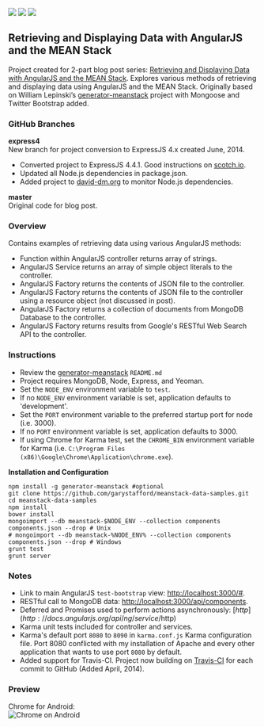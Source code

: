<a href='https://travis-ci.org/garystafford/meanstack-data-samples'><img src='https://travis-ci.org/garystafford/meanstack-data-samples.svg?branch=express4'></a>
<a href='https://david-dm.org/garystafford/meanstack-data-samples'><img src='https://david-dm.org/garystafford/meanstack-data-samples.png'></a>
<a href='https://david-dm.org/garystafford/meanstack-data-samples#info=devDependencies'><img src='https://david-dm.org/garystafford/meanstack-data-samples/dev-status.png'></a>
## Retrieving and Displaying Data with AngularJS and the MEAN Stack
Project created for 2-part blog post series: [Retrieving and Displaying Data with AngularJS and the MEAN Stack](http://wp.me/p1RD28-16F). Explores various methods of retrieving and displaying data using AngularJS and the MEAN Stack. Originally based on William Lepinski’s [generator-meanstack](https://github.com/wlepinski/generator-meanstack) project with Mongoose and Twitter Bootstrap added.
### GitHub Branches  
**express4**  
New branch for project conversion to ExpressJS 4.x created June, 2014.
* Converted project to ExpressJS 4.4.1. Good instructions on [scotch.io](http://scotch.io/bar-talk/expressjs-4-0-new-features-and-upgrading-from-3-0).
* Updated all Node.js dependencies in package.json.
* Added project to [david-dm.org](https://david-dm.org/garystafford/meanstack-data-samples) to monitor Node.js dependencies.

**master**  
Original code for blog post.

### Overview
Contains examples of retrieving data using various AngularJS methods:
* Function within AngularJS controller returns array of strings.
* AngularJS Service returns an array of simple object literals to the controller.
* AngularJS Factory returns the contents of JSON file to the controller.
* AngularJS Factory returns the contents of JSON file to the controller using a resource object (not discussed in post).
* AngularJS Factory returns a collection of documents from MongoDB Database to the controller.
* AngularJS Factory returns results from Google's RESTful Web Search API to the controller.

### Instructions
* Review the [generator-meanstack](https://github.com/wlepinski/generator-meanstack) `README.md`
* Project requires MongoDB, Node, Express, and Yeoman.
* Set the `NODE_ENV` environment variable to `test`.
* If no `NODE_ENV` environment variable is set, application defaults to 'development'.
* Set the `PORT` environment variable to the preferred startup port for node (i.e. 3000).
* If no `PORT` environment variable is set, application defaults to 3000.
* If using Chrome for Karma test, set the `CHROME_BIN` environment variable for Karma
  (i.e. `C:\Program Files (x86)\Google\Chrome\Application\chrome.exe`).

**Installation and Configuration**  
```
npm install -g generator-meanstack #optional
git clone https://github.com/garystafford/meanstack-data-samples.git
cd meanstack-data-samples
npm install
bower install
mongoimport --db meanstack-$NODE_ENV --collection components components.json --drop # Unix
# mongoimport --db meanstack-%NODE_ENV% --collection components components.json --drop # Windows
grunt test
grunt server
```

### Notes
* Link to main AngularJS `test-bootstrap` view: [http://localhost:3000/#](http://localhost:3000/#).
* RESTful call to MongoDB data: [http://localhost:3000/api/components](http://localhost:3000/api/components).
* Deferred and Promises used to perform actions asynchronously: [$http](http://docs.angularjs.org/api/ng/service/$http)
* Karma unit tests included for controller and services.
* Karma's default port `8080` to `8090` in `karma.conf.js` Karma configuration file. Port 8080 conflicted with my installation of Apache and every other application that wants to use port `8080` by default.
* Added support for Travis-CI. Project now building on [Travis-CI](https://travis-ci.org/garystafford/meanstack-data-samples) for each commit to GitHub (Added April, 2014).

### Preview
Chrome for Android:  
![Chrome on Android ](https://github.com/garystafford/meanstack-data-samples/blob/master/public/images/AndroidMobileView.png?raw=true)
